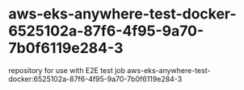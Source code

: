 # aws-eks-anywhere-test-docker-6525102a-87f6-4f95-9a70-7b0f6119e284-3
repository for use with E2E test job aws-eks-anywhere-test-docker:6525102a-87f6-4f95-9a70-7b0f6119e284-3
